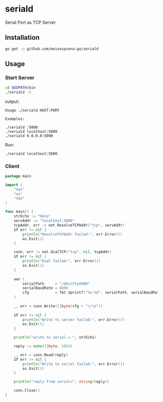 # seriald
Serial Port as TCP Server

## Installation

```bash
go get -u github.com/moisespsena-go/seriald
```
## Usage

### Start Server

```bash
cd $GOPATH/bin
./seriald -h
```

output:

    Usage ./seriald HOST:PORT

    Examples:

    ./seriald :5000
    ./seriald localhost:5000
    ./seriald 0.0.0.0:5000
    
Run:

```bash
./seriald localhost:5000
```
 
### Client

```go
package main

import (
    "net"
    "os"
    "fmt"
)

func main() {
    strEcho := "Halo"
    servAddr := "localhost:5000"
    tcpAddr, err := net.ResolveTCPAddr("tcp", servAddr)
    if err != nil {
        println("ResolveTCPAddr failed:", err.Error())
        os.Exit(1)
    }

    conn, err := net.DialTCP("tcp", nil, tcpAddr)
    if err != nil {
        println("Dial failed:", err.Error())
        os.Exit(1)
    }
    
    var (
        serialPath     = "/dev/ttyUSB0"
        serialBaudRate = 9600
        cfg            = fmt.Sprintf("%s:%d", serialPath, serialBaudRate)
    )
    
    _, err = conn.Write([]byte(cfg + "\r\n"))
    
    if err != nil {
        println("Write to server failed:", err.Error())
        os.Exit(1)
    }

    println("write to serial = ", strEcho)

    reply := make([]byte, 1024)

    _, err = conn.Read(reply)
    if err != nil {
        println("Write to serial failed:", err.Error())
        os.Exit(1)
    }

    println("reply from serial=", string(reply))

    conn.Close()
}
```
